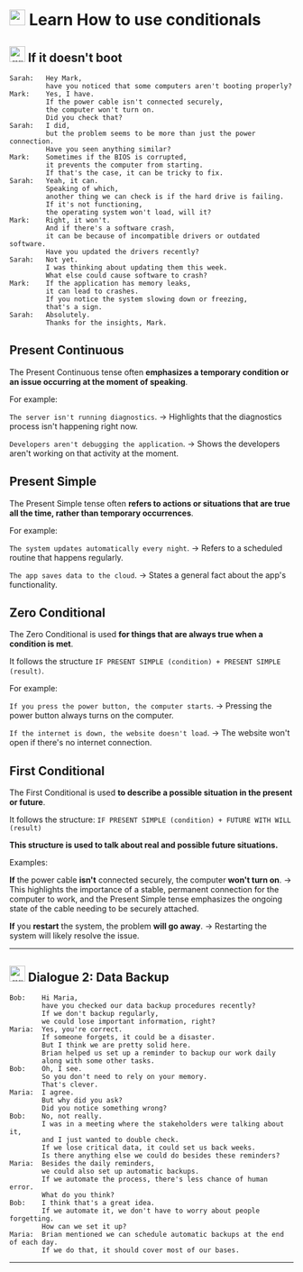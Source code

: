 # <img width="28" height="28" src="https://img.icons8.com/color/28/great-britain.png" alt="great britain"/> Learn How to use conditionals

## <img width="28" height="28" src="https://img.icons8.com/color/28/great-britain.png" alt="great britain"/> If it doesn't boot


```
Sarah:   Hey Mark,
         have you noticed that some computers aren't booting properly?
Mark:    Yes, I have.
         If the power cable isn't connected securely,
         the computer won't turn on.
         Did you check that?
Sarah:   I did,
         but the problem seems to be more than just the power connection.
         Have you seen anything similar?
Mark:    Sometimes if the BIOS is corrupted,
         it prevents the computer from starting.
         If that's the case, it can be tricky to fix.
Sarah:   Yeah, it can.
         Speaking of which,
         another thing we can check is if the hard drive is failing.
         If it's not functioning,
         the operating system won't load, will it?
Mark:    Right, it won't.
         And if there's a software crash,
         it can be because of incompatible drivers or outdated software.
         Have you updated the drivers recently?
Sarah:   Not yet.
         I was thinking about updating them this week.
         What else could cause software to crash?
Mark:    If the application has memory leaks,
         it can lead to crashes.
         If you notice the system slowing down or freezing,
         that's a sign.
Sarah:   Absolutely.
         Thanks for the insights, Mark.
```

## Present Continuous

The Present Continuous tense often **emphasizes a temporary condition or an issue occurring at the moment of speaking**. 

For example:

`The server isn't running diagnostics`. -> Highlights that the diagnostics process isn't happening right now.

`Developers aren't debugging the application`. -> Shows the developers aren't working on that activity at the moment.

## Present Simple

The Present Simple tense often **refers to actions or situations that are true all the time, rather than temporary occurrences**. 

For example:

`The system updates automatically every night`. -> Refers to a scheduled routine that happens regularly.

`The app saves data to the cloud`. -> States a general fact about the app's functionality.

## Zero Conditional

The Zero Conditional is used **for things that are always true when a condition is met**.

It follows the structure `IF PRESENT SIMPLE (condition) + PRESENT SIMPLE (result)`. 

For example:

`If you press the power button, the computer starts`. -> Pressing the power button always turns on the computer.

`If the internet is down, the website doesn't load`. -> The website won't open if there's no internet connection.



## First Conditional 

The First Conditional is used **to describe a possible situation in the present or future**. 

It follows the structure:  `IF PRESENT SIMPLE (condition) + FUTURE WITH WILL (result)` 

**This structure is used to talk about real and possible future situations.**

Examples: 

**If** the power cable **isn't** connected securely, the computer **won't turn on**.  -> This highlights the importance of a stable, permanent connection for the computer to work, and the Present Simple tense emphasizes the ongoing state of the cable needing to be securely attached.

**If** you **restart** the system, the problem **will go away**. -> Restarting the system will likely resolve the issue.


---

## <img width="28" height="28" src="https://img.icons8.com/color/28/great-britain.png" alt="great britain"/>  Dialogue 2: Data Backup

```
Bob:    Hi Maria,
        have you checked our data backup procedures recently?
        If we don't backup regularly,
        we could lose important information, right?
Maria:  Yes, you're correct.
        If someone forgets, it could be a disaster.
        But I think we are pretty solid here.
        Brian helped us set up a reminder to backup our work daily
        along with some other tasks.
Bob:    Oh, I see.
        So you don't need to rely on your memory.
        That's clever.
Maria:  I agree.
        But why did you ask?
        Did you notice something wrong?
Bob:    No, not really.
        I was in a meeting where the stakeholders were talking about it,
        and I just wanted to double check.
        If we lose critical data, it could set us back weeks.
        Is there anything else we could do besides these reminders?
Maria:  Besides the daily reminders,
        we could also set up automatic backups.
        If we automate the process, there's less chance of human error.
        What do you think?
Bob:    I think that's a great idea.
        If we automate it, we don't have to worry about people forgetting.
        How can we set it up?
Maria:  Brian mentioned we can schedule automatic backups at the end of each day.
        If we do that, it should cover most of our bases.
```
---
